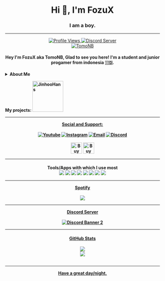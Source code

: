 <h1 align="center">Hi 👋, I'm FozuX</h1>
<h3 align="center">I am a boy.</h3>


----
<p align="center">
   <a href="https://github.com/FozuX/">
   <img title="Profile Views" src="https://komarev.com/ghpvc/?username=FozuX&style=flat-square&color=de1032">
   <a />
   <a href="https://discord.gg/mAckTZXuey">
   <img title="Discord Server" src="https://img.shields.io/discord/905670250249474089?label=Discord+Community&logo=discord&logoColor=fafafa&style=flat-square&color=de1032">
   <a />
   <br>
   <a href="https://discord.com/users/424510834660737025">
   <img title="TomoNB" src="https://discord.c99.nl/widget/theme-1/424510834660737025.png">
   <a />
</p>
<h4 align="center"> Hey I'm FozuX aka TomoNB, Glad to see you here! I'm a student and junior progamer from indonesia 🇮🇩.<h4/>
<details>
<summary>About Me</summary><br>
★ Currently working on discord bots and rest api<br></br>
★ Otaku Weeb (Star platinum: Za Warudo)<br></br>
★ Websites:  Comming soon!
</details>
<p>
   My projects: <a href="https://dsc.gg/yoobin" target="_blank">
   <img alt="JinhooHans" width="100px" src="https://img.shields.io/badge/-JinhooHans-de1032?style=flat&logo=codeIgniter&logoColor=white"/>  
   <a /><a href="https://discord.gg/mAckTZXuey" target="_blank">

----
</p>
<p align="center">
Social and Support: <br><br><a href="https://www.youtube.com/channel/UC9j9vzkxZvUHWOlDBx-fajw?sub_confirmation=1"><img title="Youtube" src="https://img.shields.io/badge/-Youtube-d60412?style=for-the-badge&logo=youtubegaming&logoColor=white"/></a>
<a href="https://instagram.com/xyz.imas"><img title="Instagram" src="https://img.shields.io/badge/-Instagram-d9025f?style=for-the-badge&logo=instagram&logoColor=white"/></a>
<a href="mailto:contact@mail.badboy.is-a.dev"><img title="Email" src="https://img.shields.io/badge/-Email-a317c2?style=for-the-badge&logo=Minutemailer&logoColor=white"/></a>
<a href="https://discord.gg/mAckTZXuey"><img title="Discord" src="https://img.shields.io/badge/-Discord-5502c2?style=for-the-badge&logo=discord&logoColor=white"/></a>
<br><br><a href="https://www.buymeacoffee.com/TomoNB" target="_blank"><img src="https://cdn.buymeacoffee.com/buttons/v2/default-red.png" alt="Buy Me A Coffee" style="height: 36px !important;height: 36px !important;" ></a> <a href='https://ko-fi.com/tomonb' target='_blank'><img height='36' style='border:0px;height:36px;' src='https://cdn.ko-fi.com/cdn/kofi3.png?v=3' border='0' alt='Buy me a coffee at ko-fi.com' /></a>

----
<h4 align="center">
Tools/Apps with which I use most </><br>
<img src="https://img.shields.io/badge/node.js%20-%2343853D.svg?&style=for-the-badge&logo=node.js&logoColor=white" />
<img src="https://img.shields.io/badge/javascript%20-%23323330.svg?&style=for-the-badge&logo=javascript&logoColor=%23F7DF1E" />
<img src="https://img.shields.io/badge/Express.js-000000?style=for-the-badge&logo=express&logoColor=white"> <img src="https://img.shields.io/badge/CSS3-1572B6?style=for-the-badge&logo=css3&logoColor=white">
<img src="https://img.shields.io/badge/html5%20-%23E34F26.svg?&style=for-the-badge&logo=html5&logoColor=white" />
<img src="https://img.shields.io/badge/css4%20-%231572B6.svg?&style=for-the-badge&logo=css3&logoColor=white" />
<img src="https://img.shields.io/badge/github%20-%23121011.svg?&style=for-the-badge&logo=github&logoColor=white" />
<img src="https://img.shields.io/badge/MongoDB-%234ea94b.svg?&style=for-the-badge&logo=mongodb&logoColor=white" />

----
<a href="https://open.spotify.com/user/317wavs2s2itadnsd37urlmzajfe" target="_blank"> Spotify</a>
<br></br>
<a href="https://spotify-github-profile.vercel.app/api/view?uid=317wavs2s2itadnsd37urlmzajfe&redirect=true"><img src = "https://spotify-github-profile.vercel.app/api/view?uid=317wavs2s2itadnsd37urlmzajfe&cover_image=true&theme=novatorem&bar_color=ff8a8a&bar_color_cover=true"/>
</a>

----
<div align="center">
<a href="https://discord.gg/mAckTZXuey" target="_blank"> Discord Server</a>
<br></br>
<a href="https://discord.gg/mAckTZXuey">
<img src="https://discordapp.com/api/guilds/905670250249474089/widget.png?style=banner2" alt="Discord Banner 2"/>
</div>

----
<div align="center">
   <h4 align="center"> GitHub Stats </h4>
   <img src="https://github-readme-stats.vercel.app/api/top-langs/?username=FozuX&show_icons=true&layout=compact&hide_border=true&theme=monokai&bg_color=18161a" /><br>
   <img src="https://github-readme-stats.vercel.app/api?username=FozuX&show_icons=true&theme=monokai&hide_border=true&bg_color=18161a" /><br></br>
</div>
</p>

----
Have a great day/night.
